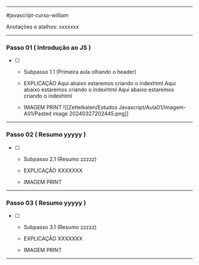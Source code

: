 
---
#javascript-curso-william

Anotações e atalhos: xxxxxxx

---



### Passo 01 ( Introdução ao JS )

- [ ] - Subpasso 1.1 (Primeira aula olhando o header)
      
  -  EXPLICAÇÃO Aqui abaixo estaremos criando o indexhtml Aqui abaixo estaremos criando o indexhtml Aqui abaixo estaremos criando o indexhtml
      
      
      
      
  - IMAGEM PRINT ![[Zettelkaten/Estudos Javascript/Aula01/Imagem-A01/Pasted image 20240327202445.png]]
      
      

---

### Passo 02 ( Resumo yyyyy )

- [ ] - Subpasso 2.1 (Resumo zzzzz)
      
  -  EXPLICAÇÃO XXXXXXX
      
      
      
      
  - IMAGEM PRINT
      
      

---

### Passo 03 ( Resumo yyyyy )

- [ ] - Subpasso 3.1 (Resumo zzzzz)
      
  -  EXPLICAÇÃO XXXXXXX
      
      
      
      
  - IMAGEM PRINT
      
      

---

